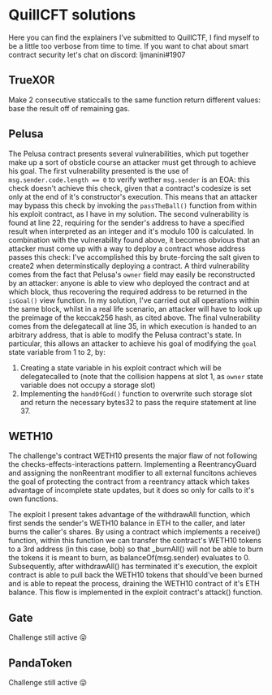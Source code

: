# QuillCFT solutions
Here you can find the explainers I've submitted to QuillCTF, I find myself to be a little too verbose from time to time.
If you want to chat about smart contract security let's chat on discord: ljmanini#1907

## TrueXOR
Make 2 consecutive staticcalls to the same function return different values: base the result off of remaining gas.

## Pelusa
The Pelusa contract presents several vulnerabilities, which put together make up a sort of
obsticle course an attacker must get through to achieve his goal.
The first vulnerability presented is the use of `msg.sender.code.length == 0` to verify wether
`msg.sender` is an EOA: this check doesn't achieve this check, given that a contract's codesize
is set only at the end of it's constructor's execution. This means that an attacker may bypass this
check by invoking the `passTheBall()` function from within his exploit contract, as I have in my
solution.
The second vulnerability is found at line 22, requiring for the sender's address to have a specified
result when interpreted as an integer and it's modulo 100 is calculated. In combination with the
vulnerability found above, it becomes obvious that an attacker must come up with a way to deploy a
contract whose address passes this check: I've accomplished this by brute-forcing the salt given to
create2 when determinstically deploying a contract.
A third vulnerability comes from the fact that Pelusa's `owner` field may easily be reconstructed
by an attacker: anyone is able to view who deployed the contract and at which block, thus recovering
the required address to be returned in the `isGoal()` view function. In my solution, I've carried
out all operations within the same block, whilst in a real life scenario, an attacker will have
to look up the preimage of the keccak256 hash, as cited above.
The final vulnerability comes from the delegatecall at line 35, in which execution is handed
to an arbitrary address, that is able to modify the Pelusa contract's state.
In particular, this allows an attacker to achieve his goal of modifying the `goal` state variable
from 1 to 2, by:

1. Creating a state variable in his exploit contract which will be delegatecalled to (note that
the collision happens at slot 1, as `owner` state variable does not occupy a storage slot)
2. Implementing the `handOfGod()` function to overwrite such storage slot and return the necessary
bytes32 to pass the require statement at line 37.

## WETH10
The challenge's contract WETH10 presents the major flaw of not following the checks-effects-interactions
pattern. Implementing a ReentrancyGuard and assigning the nonReentrant modifier to all external funcitons
achieves the goal of protecting the contract from a reentrancy attack which takes advantage
of incomplete state updates, but it does so only for calls to it's own functions.

The exploit I present takes advantage of the withdrawAll function, which first sends the sender's
WETH10 balance in ETH to the caller, and later burns the caller's shares.
By using a contract which implements a receive() function, within this function we can transfer
the contract's WETH10 tokens to a 3rd address (in this case, bob) so that _burnAll() will
not be able to burn the tokens it is meant to burn, as balanceOf(msg.sender) evaluates to 0.
Subsequently, after withdrawAll() has terminated it's execution, the exploit contract is able to
pull back the WETH10 tokens that should've been burned and is able to repeat the process,
draining the WETH10 contract of it's ETH balance.
This flow is implemented in the exploit contract's attack() function.

## Gate
Challenge still active 😜

## PandaToken
Challenge still active 😜
